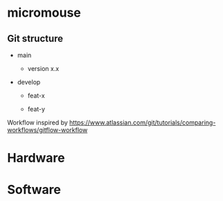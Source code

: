 # micromouse

## Git structure
- main

    - version x.x

- develop

    - feat-x

    - feat-y

Workflow inspired by https://www.atlassian.com/git/tutorials/comparing-workflows/gitflow-workflow

# Hardware

# Software
